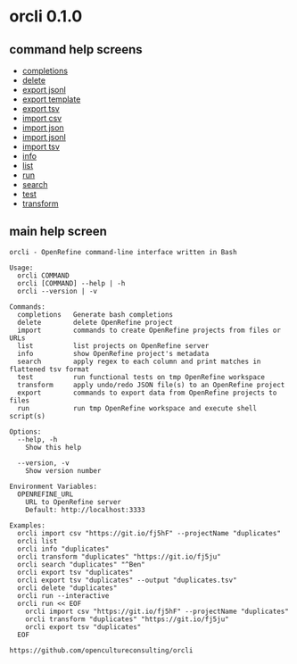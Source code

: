 # orcli 0.1.0

## command help screens

- [completions](completions.md)
- [delete](delete.md)
- [export jsonl](export_jsonl.md)
- [export template](export_template.md)
- [export tsv](export_tsv.md)
- [import csv](import_csv.md)
- [import json](import_json.md)
- [import jsonl](import_jsonl.md)
- [import tsv](import_tsv.md)
- [info](info.md)
- [list](list.md)
- [run](run.md)
- [search](search.md)
- [test](test.md)
- [transform](transform.md)

## main help screen

```
orcli - OpenRefine command-line interface written in Bash

Usage:
  orcli COMMAND
  orcli [COMMAND] --help | -h
  orcli --version | -v

Commands:
  completions   Generate bash completions
  delete        delete OpenRefine project
  import        commands to create OpenRefine projects from files or URLs
  list          list projects on OpenRefine server
  info          show OpenRefine project's metadata
  search        apply regex to each column and print matches in flattened tsv format
  test          run functional tests on tmp OpenRefine workspace
  transform     apply undo/redo JSON file(s) to an OpenRefine project
  export        commands to export data from OpenRefine projects to files
  run           run tmp OpenRefine workspace and execute shell script(s)

Options:
  --help, -h
    Show this help

  --version, -v
    Show version number

Environment Variables:
  OPENREFINE_URL
    URL to OpenRefine server
    Default: http://localhost:3333

Examples:
  orcli import csv "https://git.io/fj5hF" --projectName "duplicates"
  orcli list
  orcli info "duplicates"
  orcli transform "duplicates" "https://git.io/fj5ju"
  orcli search "duplicates" "^Ben"
  orcli export tsv "duplicates"
  orcli export tsv "duplicates" --output "duplicates.tsv"
  orcli delete "duplicates"
  orcli run --interactive
  orcli run << EOF
    orcli import csv "https://git.io/fj5hF" --projectName "duplicates"
    orcli transform "duplicates" "https://git.io/fj5ju"
    orcli export tsv "duplicates"
  EOF

https://github.com/opencultureconsulting/orcli

```
